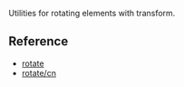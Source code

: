 Utilities for rotating elements with transform.


## Reference

- [rotate](https://tailwindcss.com/docs/rotate)
- [rotate/cn](https://tailwindcss.cn/docs/rotate)